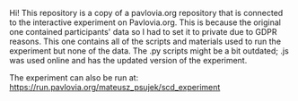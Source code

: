 Hi!
This repository is a copy of a pavlovia.org repository that is connected to the interactive experiment on Pavlovia.org.
This is because the original one contained participants' data so I had to set it to private due to GDPR reasons. 
This one contains all of the scripts and materials used to run the experiment but none of the data. 
The .py scripts might be a bit outdated; .js was used online and has the updated version of the experiment.

The experiment can also be run at: https://run.pavlovia.org/mateusz_psujek/scd_experiment
